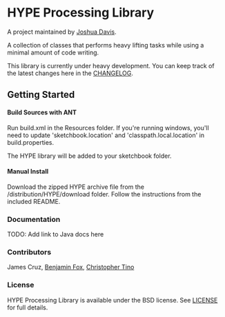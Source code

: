 # HYPE Processing Library

A project maintained by [Joshua Davis](https://github.com/hype/).

A collection of classes that performs heavy lifting tasks while using a minimal amount of code writing.

This library is currently under heavy development. You can keep track of the latest changes here in the [CHANGELOG][1].

## Getting Started

#### Build Sources with ANT

Run build.xml in the Resources folder. If you're running windows, you'll need to update 'sketchbook.location' and 'classpath.local.location' in build.properties.

The HYPE library will be added to your sketchbook folder.

#### Manual Install

Download the zipped HYPE archive file from the /distribution/HYPE/download folder. Follow the instructions from the included README.

### Documentation
TODO: Add link to Java docs here

### Contributors
James Cruz, [Benjamin Fox](https://github.com/tracerstar), [Christopher Tino](https://github.com/christophertino)

### License
HYPE Processing Library is available under the BSD license. See [LICENSE][2] for full details.

[1]: CHANGELOG.md
[2]: LICENSE.txt
